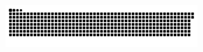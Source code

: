 <picture>
  <source media="(prefers-color-scheme: dark)" srcset="https://raw.githubusercontent.com/MarineHakobyan/MarineHakobyan/e7dc4b80bf3fec682a99fc82eead624bc32e7697/github-contribution-grid-snake-dark.svg" />
  <source media="(prefers-color-scheme: light)" srcset="https://raw.githubusercontent.com/MarineHakobyan/MarineHakobyan/e7dc4b80bf3fec682a99fc82eead624bc32e7697/github-contribution-grid-snake.svg" />
  <img alt="github-snake" src="https://raw.githubusercontent.com/MarineHakobyan/MarineHakobyan/e7dc4b80bf3fec682a99fc82eead624bc32e7697/github-contribution-grid-snake-dark.svg" />
</picture>
